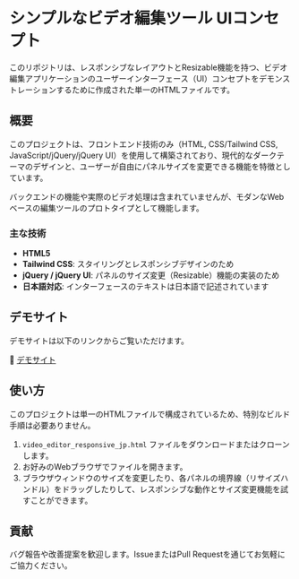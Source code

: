 # シンプルなビデオ編集ツール UIコンセプト

このリポジトリは、レスポンシブなレイアウトとResizable機能を持つ、ビデオ編集アプリケーションのユーザーインターフェース（UI）コンセプトをデモンストレーションするために作成された単一のHTMLファイルです。

## 概要

このプロジェクトは、フロントエンド技術のみ（HTML, CSS/Tailwind CSS, JavaScript/jQuery/jQuery UI）を使用して構築されており、現代的なダークテーマのデザインと、ユーザーが自由にパネルサイズを変更できる機能を特徴としています。

バックエンドの機能や実際のビデオ処理は含まれていませんが、モダンなWebベースの編集ツールのプロトタイプとして機能します。

### 主な技術

- **HTML5**
- **Tailwind CSS**: スタイリングとレスポンシブデザインのため
- **jQuery / jQuery UI**: パネルのサイズ変更（Resizable）機能の実装のため
- **日本語対応**: インターフェースのテキストは日本語で記述されています

## デモサイト

デモサイトは以下のリンクからご覧いただけます。

🔗 [デモサイト](https://rikiza.pythonanywhere.com/video-editor-jp/)

## 使い方

このプロジェクトは単一のHTMLファイルで構成されているため、特別なビルド手順は必要ありません。

1. `video_editor_responsive_jp.html` ファイルをダウンロードまたはクローンします。
2. お好みのWebブラウザでファイルを開きます。
3. ブラウザウィンドウのサイズを変更したり、各パネルの境界線（リサイズハンドル）をドラッグしたりして、レスポンシブな動作とサイズ変更機能を試すことができます。

## 貢献

バグ報告や改善提案を歓迎します。IssueまたはPull Requestを通じてお気軽にご協力ください。
